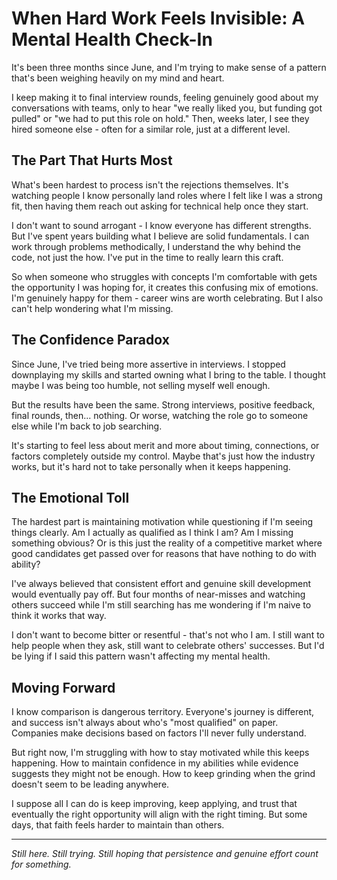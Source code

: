 # When Hard Work Feels Invisible: A Mental Health Check-In

It's been three months since June, and I'm trying to make sense of a pattern that's been weighing heavily on my mind and heart.

I keep making it to final interview rounds, feeling genuinely good about my conversations with teams, only to hear "we really liked you, but funding got pulled" or "we had to put this role on hold." Then, weeks later, I see they hired someone else - often for a similar role, just at a different level.

## The Part That Hurts Most

What's been hardest to process isn't the rejections themselves. It's watching people I know personally land roles where I felt like I was a strong fit, then having them reach out asking for technical help once they start.

I don't want to sound arrogant - I know everyone has different strengths. But I've spent years building what I believe are solid fundamentals. I can work through problems methodically, I understand the why behind the code, not just the how. I've put in the time to really learn this craft.

So when someone who struggles with concepts I'm comfortable with gets the opportunity I was hoping for, it creates this confusing mix of emotions. I'm genuinely happy for them - career wins are worth celebrating. But I also can't help wondering what I'm missing.

## The Confidence Paradox

Since June, I've tried being more assertive in interviews. I stopped downplaying my skills and started owning what I bring to the table. I thought maybe I was being too humble, not selling myself well enough.

But the results have been the same. Strong interviews, positive feedback, final rounds, then... nothing. Or worse, watching the role go to someone else while I'm back to job searching.

It's starting to feel less about merit and more about timing, connections, or factors completely outside my control. Maybe that's just how the industry works, but it's hard not to take personally when it keeps happening.

## The Emotional Toll

The hardest part is maintaining motivation while questioning if I'm seeing things clearly. Am I actually as qualified as I think I am? Am I missing something obvious? Or is this just the reality of a competitive market where good candidates get passed over for reasons that have nothing to do with ability?

I've always believed that consistent effort and genuine skill development would eventually pay off. But four months of near-misses and watching others succeed while I'm still searching has me wondering if I'm naive to think it works that way.

I don't want to become bitter or resentful - that's not who I am. I still want to help people when they ask, still want to celebrate others' successes. But I'd be lying if I said this pattern wasn't affecting my mental health.

## Moving Forward

I know comparison is dangerous territory. Everyone's journey is different, and success isn't always about who's "most qualified" on paper. Companies make decisions based on factors I'll never fully understand.

But right now, I'm struggling with how to stay motivated while this keeps happening. How to maintain confidence in my abilities while evidence suggests they might not be enough. How to keep grinding when the grind doesn't seem to be leading anywhere.

I suppose all I can do is keep improving, keep applying, and trust that eventually the right opportunity will align with the right timing. But some days, that faith feels harder to maintain than others.

---

*Still here. Still trying. Still hoping that persistence and genuine effort count for something.*